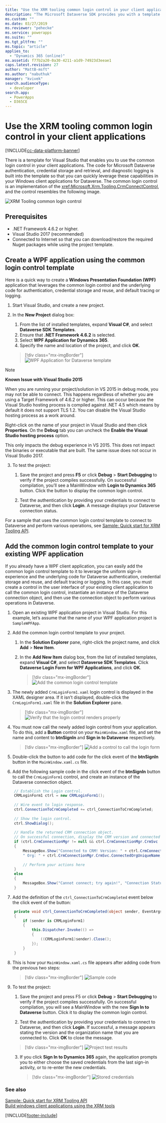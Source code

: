 ```yaml
---
title: "Use the XRM tooling common login control in your client applications (Microsoft Dataverse)| Microsoft Docs"
description: "The Microsoft Dataverse SDK provides you with a template for Visual Studio that enables you to use the common login control in your client applications. The code for Dataverse authentication, credential storage and retrieval, and diagnostic logging is built into the template so that you can quickly leverage these capabilities in your Windows client applications for Dataverse"
ms.custom: ""
ms.date: 03/27/2019
ms.reviewer: "pehecke"
ms.service: powerapps
ms.suite: ""
ms.tgt_pltfrm: ""
ms.topic: "article"
applies_to: 
  - "Dynamics 365 (online)"
ms.assetid: f77b2a20-0a30-4211-a1d9-74923d3eeae1
caps.latest.revision: 27
author: "MattB-msft"
ms.author: "nabuthuk"
manager: "kvivek"
search.audienceType: 
  - developer
search.app: 
  - PowerApps
  - D365CE
---
```

# Use the XRM tooling common login control in your client applications

[!INCLUDE[cc-data-platform-banner](../../../includes/cc-data-platform-banner.md)]

There is a template for Visual Studio that enables you to use the common login control in your client applications. The code for Microsoft Dataverse authentication, credential storage and retrieval, and diagnostic logging is built into the template so that you can quickly leverage these capabilities in your Windows client applications for Dataverse. The common login control is an implementation of the <xref:Microsoft.Xrm.Tooling.CrmConnectControl>, and the control resembles the following image.  
  
![XRM Tooling common login control](../media/crm-sdk-v6-commonlogincontrol.png "XRM Tooling common login control")
  
<a name="Prereq"></a>

## Prerequisites
  
- .NET Framework 4.6.2 or higher.
- Visual Studio 2017 (recommended)
- Connected to Internet so that you can download/restore the required Nuget packages while using the project template.  
  
<a name="NewProjectUsingTemplate"></a>
   
## Create a WPF application using the common login control template
  
Here is a quick way to create a **Windows Presentation Foundation (WPF)** application that leverages the common login control and the underlying code for authentication, credential storage and reuse, and default tracing or logging.  
  
1.  Start Visual Studio, and create a new project.  
2.  In the **New Project** dialog box:  
    1.  From the list of installed templates, expand **Visual C#**, and select **Dataverse SDK Templates**.  
    2.  Ensure that **.NET Framework 4.6.2** is selected.  
    3.  Select **WPF Application for Dynamics 365**.  
    4.  Specify the name and location of the project, and click **OK**.  
  
     > [!div class="mx-imgBorder"]
     > ![WPF Application for Dataverse template](../media/crm-sdk-v6-xrm-tooling-newproject.png "WPF Application for Dataverse template")   

> [!NOTE]
> **Known Issue with Visual Studio 2015**
> 
> When you are running your project/solution in VS 2015 in debug mode, you may not be able to connect. This happens regardless of whether you are using a Target Framework of 4.6.2 or higher. This can occur because the Visual Studio hosting process is compiled against .NET 4.5 which means by default it does not support TLS 1.2. You can disable the Visual Studio hosting process as a work around. 
>
> Right-click on the name of your project in Visual Studio and then click **Properties**. On the **Debug** tab you can uncheck the **Enable the Visual Studio hosting process** option. 
>
> This only impacts the debug experience in VS 2015. This does not impact the binaries or executable that are built. The same issue does not occur in Visual Studio 2017.
  
3. To test the project:
  
    1. Save the project and press **F5** or click **Debug** > **Start Debugging** to verify if the project compiles successfully. On successful compilation, you’ll see a MainWindow with **Login to Dynamics 365** button. Click the button to display the common login control.  

    2.  Test the authentication by providing your credentials to connect to Dataverse, and then click **Login**. A message displays your Dataverse connection status.  

  
 For a sample that uses the common login control template to connect to Dataverse and perform various operations, see [Sample: Quick start for XRM Tooling API](sample-quick-start-xrm-tooling-api.md).  
  
<a name="Add"></a>

## Add the common login control template to your existing WPF application

 If you already have a WPF client application, you can easily add the common login control template to it to leverage the uniform sign-in experience and the underlying code for Dataverse authentication, credential storage and reuse, and default tracing or logging. In this case, you must create a control in the user interface of your existing client application to call the common login control, instantiate an instance of the Dataverse connection object, and then use the connection object to perform various operations in Dataverse.  
  
1. Open an existing WPF application project in Visual Studio. For this example, let’s assume that the name of your WPF application project is `SampleWPFApp`.  
  
2. Add the common login control template to your project.  
  
    1. In the **Solution Explorer** pane, right-click the project name, and click **Add** > **New Item**.  
  

    2.  In the **Add New Item** dialog box, from the list of installed templates, expand **Visual C#**, and select **Dataverse SDK Templates**. Click **Dataverse Login Form for WPF Applications**, and click **OK**.  

          > [!div class="mx-imgBorder"]
          > ![Add the common login control template](../media/crm-sdk-v6-xrmtooling-addtemplate01.png "Add the common login control template")
  
3. The newly added `CrmLoginForm1.xaml` login control is displayed in the XAML designer area. If it isn’t displayed, double-click the `CrmLoginForm1.xaml` file in the **Solution Explorer** pane.  
  
    > [!div class="mx-imgBorder"]
    > ![Verify that the login control renders properly](../media/crm-sdk-v6-xrmtooling-addtemplate03.png "Verify that the login control renders properly")
  

4.  You must now call the newly added login control from your application. To do this, add a **Button** control on your `MainWindow.xaml` file, and set the name and content to **btnSignIn** and **Sign in to Dataverse** respectively.  
 
     > [!div class="mx-imgBorder"]
     > ![Add a control to call the login form](../media/crm-sdk-v6-xrmtooling-addtemplate02.png "Add a control to call the login form")
  
5. Double-click the button to add code for the click event of the **btnSignIn** button in the `MainWindow.xaml.cs` file.  
  
6.  Add the following sample code in the click event of the **btnSignIn** button to call the `CrmLoginForm1` control, and create an instance of the Dataverse connection object.  
 
```csharp
    // Establish the Login control.  
    CRMLoginForm1 ctrl = new CRMLoginForm1();  
  
    // Wire event to login response.   
    ctrl.ConnectionToCrmCompleted += ctrl_ConnectionToCrmCompleted;  
  
    // Show the login control.   
    ctrl.ShowDialog();  
  
    // Handle the returned CRM connection object.  
    // On successful connection, display the CRM version and connected org name   
    if (ctrl.CrmConnectionMgr != null && ctrl.CrmConnectionMgr.CrmSvc != null && ctrl.CrmConnectionMgr.CrmSvc.IsReady)  
    {  
        MessageBox.Show("Connected to CRM! Version: " + ctrl.CrmConnectionMgr.CrmSvc.ConnectedOrgVersion.ToString() +   
        " Org: " + ctrl.CrmConnectionMgr.CrmSvc.ConnectedOrgUniqueName, "Connection Status");  
  
        // Perform your actions here  
    }  
    else  
    {  
        MessageBox.Show("Cannot connect; try again!", "Connection Status");  
    }  
```  
  
7. Add the definition of the `ctrl_ConnectionToCrmCompleted` event below the click event of the button:  
  
```csharp  
    private void ctrl_ConnectionToCrmCompleted(object sender, EventArgs e)  
    {  
        if (sender is CRMLoginForm1)  
        {  
            this.Dispatcher.Invoke(() =>  
            {  
                ((CRMLoginForm1)sender).Close();  
            });  
        }  
    }  
 ```  
  
8. This is how your `MainWindow.xaml.cs` file appears after adding code from the previous two steps:

    > [!div class="mx-imgBorder"]
    > ![Sample code](../media/crm-sdk-v6-xrmtooling-addtemplate04.png "Sample code")
  
9. To test the project:  
  
    1.  Save the project and press F5 or click **Debug** > **Start Debugging** to verify if the project compiles successfully. On successful compilation, you will see a MainWindow with the new **Sign In to Dataverse** button. Click it to display the common login control.  
  
    2.  Test the authentication by providing your credentials to connect to Dataverse, and then click **Login**. If successful, a message appears stating the version and the organization name that you are connected to. Click **OK** to close the message.  
  
 
    > [!div class="mx-imgBorder"]
    > ![Project test results](../media/crm-sdk-v6-xrmtooling-addtemplate05.png "Project test results") 

  
    3. If you click **Sign In to Dynamics 365** again, the application prompts you to either choose the saved credentials from the last sign-in activity, or to re-enter the new credentials.  
  
        > [!div class="mx-imgBorder"]
        > ![Stored credentials](../media/crm-sdk-v6-xrmtooling-addtemplate06.png "Stored credentials")
  
### See also  

[Sample: Quick start for XRM Tooling API](sample-quick-start-xrm-tooling-api.md)<br />
[Build windows client applications using the XRM tools](build-windows-client-applications-xrm-tools.md)


[!INCLUDE[footer-include](../../../includes/footer-banner.md)]